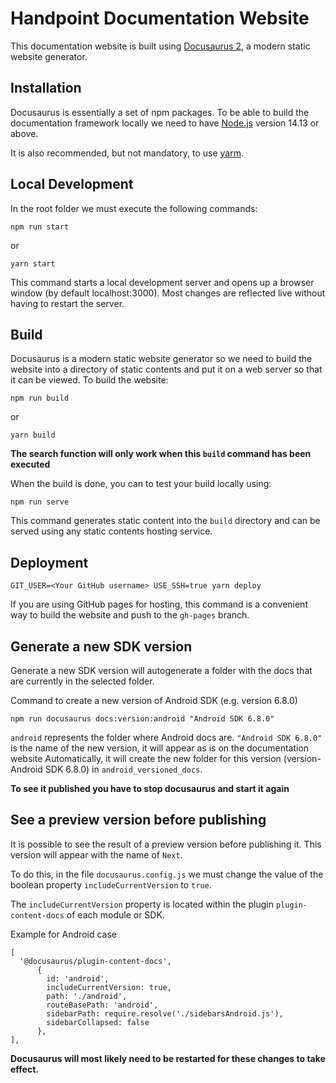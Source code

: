# Handpoint Documentation Website

This documentation website is built using [Docusaurus 2](https://docusaurus.io/), a modern static website generator.

## Installation

Docusaurus is essentially a set of npm packages.
To be able to build the documentation framework locally we need to have [Node.js](https://nodejs.org/en/download/) version 14.13 or above.

It is also recommended, but not mandatory, to use [yarm](https://classic.yarnpkg.com/lang/en/docs/install/#mac-stable).

## Local Development

In the root folder we must execute the following commands:

```console
npm run start
```
or 
```console
yarn start
```
This command starts a local development server and opens up a browser window (by default localhost:3000). Most changes are reflected live without having to restart the server.

## Build
Docusaurus is a modern static website generator so we need to build the website into a directory of static contents and put it on a web server so that it can be viewed. To build the website:

```console
npm run build
```
or

```console
yarn build
```
**The search function will only work when this `build` command has been executed**

When the build is done, you can to test your build locally using:

```console
npm run serve
```


This command generates static content into the `build` directory and can be served using any static contents hosting service.

## Deployment

```console
GIT_USER=<Your GitHub username> USE_SSH=true yarn deploy
```

If you are using GitHub pages for hosting, this command is a convenient way to build the website and push to the `gh-pages` branch.


## Generate a new SDK version
Generate a new SDK version will autogenerate a folder with the docs that are currently in the selected folder.

Command to create a new version of Android SDK (e.g. version 6.8.0)

```console
npm run docusaurus docs:version:android "Android SDK 6.8.0"
```

`android` represents the folder where Android docs are. `"Android SDK 6.8.0"` is the name of the new version, it will appear as is on the documentation website
Automatically, it will create the new folder for this version (version-Android SDK 6.8.0) in `android_versioned_docs`. 

**To see it published you have to stop docusaurus and start it again**


## See a preview version before publishing
It is possible to see the result of a preview version before publishing it.
This version will appear with the name of `Next`.


To do this, in the file `docusaurus.config.js` we must change the value of the boolean property `includeCurrentVersion` to `true`.

The `includeCurrentVersion` property is located within the plugin `plugin-content-docs` of each module or SDK.

Example for Android case

```
[
  '@docusaurus/plugin-content-docs',
      {
        id: 'android',
        includeCurrentVersion: true,
        path: './android',
        routeBasePath: 'android',
        sidebarPath: require.resolve('./sidebarsAndroid.js'),
        sidebarCollapsed: false
      },
],
```

**Docusaurus will most likely need to be restarted for these changes to take effect.**